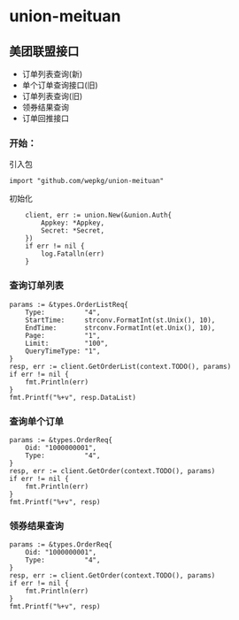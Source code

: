# union-meituan

## 美团联盟接口

- 订单列表查询(新)
- 单个订单查询接口(旧)
- 订单列表查询(旧)
- 领券结果查询
- 订单回推接口

### 开始：
引入包
```golang
import "github.com/wepkg/union-meituan"
```
初始化
```golang
    client, err := union.New(&union.Auth{
		Appkey: *Appkey,
		Secret: *Secret,
	})
	if err != nil {
		log.Fatalln(err)
	}
```

### 查询订单列表
```
params := &types.OrderListReq{
    Type:          "4",
    StartTime:     strconv.FormatInt(st.Unix(), 10),
    EndTime:       strconv.FormatInt(et.Unix(), 10),
    Page:          "1",
    Limit:         "100",
    QueryTimeType: "1",
}
resp, err := client.GetOrderList(context.TODO(), params)
if err != nil {
    fmt.Println(err)
}
fmt.Printf("%+v", resp.DataList)
```
### 查询单个订单

```
params := &types.OrderReq{
    Oid: "1000000001",
    Type:          "4",
}
resp, err := client.GetOrder(context.TODO(), params)
if err != nil {
    fmt.Println(err)
}
fmt.Printf("%+v", resp)
```

### 领券结果查询

```
params := &types.OrderReq{
    Oid: "1000000001",
    Type:          "4",
}
resp, err := client.GetOrder(context.TODO(), params)
if err != nil {
    fmt.Println(err)
}
fmt.Printf("%+v", resp)
```